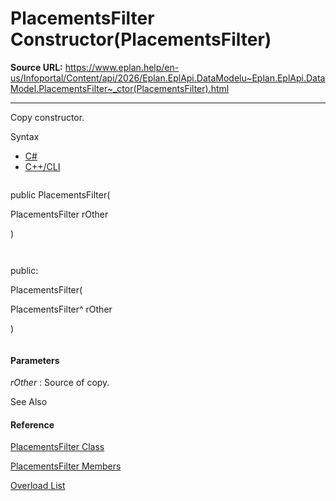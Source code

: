 # PlacementsFilter Constructor(PlacementsFilter)

**Source URL:** https://www.eplan.help/en-us/Infoportal/Content/api/2026/Eplan.EplApi.DataModelu~Eplan.EplApi.DataModel.PlacementsFilter~_ctor(PlacementsFilter).html

---

Copy constructor.

Syntax

- [C#](#i-syntax-CS)
- [C++/CLI](#i-syntax-CPP2005)

```
```
public PlacementsFilter( 
   PlacementsFilter rOther
)
```
```

```
```
public:
PlacementsFilter( 
   PlacementsFilter^ rOther
)
```
```

#### Parameters

*rOther*
:   Source of copy.



See Also

#### Reference

[PlacementsFilter Class](Eplan.EplApi.DataModelu~Eplan.EplApi.DataModel.PlacementsFilter.html)
  
[PlacementsFilter Members](Eplan.EplApi.DataModelu~Eplan.EplApi.DataModel.PlacementsFilter_members.html)
  
[Overload List](Eplan.EplApi.DataModelu~Eplan.EplApi.DataModel.PlacementsFilter~_ctor.html)